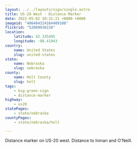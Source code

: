 ```yaml
---
layout: ../../layouts/sign/single.astro
title: US-20 West - Distance Marker
date: 2022-05-02 10:31:21 +0000 +0000
imageid: "406404324164409108"
flickrid: "52089936228"
location:
    latitude: 42.335495
    longitude: -98.41943
country:
    name: United States
    slug: united-states
state:
    name: Nebraska
    slug: nebraska
county:
    name: Holt County
    slug: holt
tags:
    - big-green-sign
    - distance-marker
highway:
    - us20
statePages:
    - state/nebraska
countyPages:
    - state/nebraska/holt

---
```

Distance marker on US-20 west.  Distance to Inman and O'Neill.